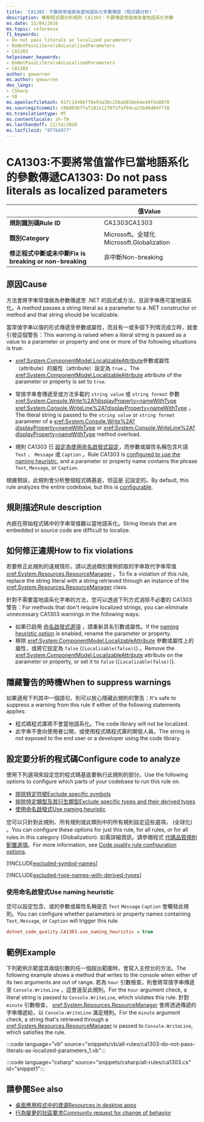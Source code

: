 ```yaml
---
title: 'CA1303：不要將常值做為當地語系化參數傳遞 (程式碼分析) '
description: 瞭解程式碼分析規則 CA1303：不要傳遞常值做為當地語系化參數
ms.date: 11/04/2016
ms.topic: reference
f1_keywords:
- Do not pass literals as localized parameters
- DoNotPassLiteralsAsLocalizedParameters
- CA1303
helpviewer_keywords:
- DoNotPassLiteralsAsLocalizedParameters
- CA1303
author: gewarren
ms.author: gewarren
dev_langs:
- CSharp
- VB
ms.openlocfilehash: 61fc14486ff8e93a3bc256a983deb4e40fda8078
ms.sourcegitcommit: c0b803bffaf101e12f071faf94ca21b46d04ff30
ms.translationtype: MT
ms.contentlocale: zh-TW
ms.lasthandoff: 12/24/2020
ms.locfileid: "97764977"
---
```

# <a name="ca1303-do-not-pass-literals-as-localized-parameters"></a><span data-ttu-id="708dd-103">CA1303:不要將常值當作已當地語系化的參數傳遞</span><span class="sxs-lookup"><span data-stu-id="708dd-103">CA1303: Do not pass literals as localized parameters</span></span>

| | <span data-ttu-id="708dd-104">值</span><span class="sxs-lookup"><span data-stu-id="708dd-104">Value</span></span> |
|-|-|
| <span data-ttu-id="708dd-105">**規則識別碼**</span><span class="sxs-lookup"><span data-stu-id="708dd-105">**Rule ID**</span></span> |<span data-ttu-id="708dd-106">CA1303</span><span class="sxs-lookup"><span data-stu-id="708dd-106">CA1303</span></span>|
| <span data-ttu-id="708dd-107">**類別**</span><span class="sxs-lookup"><span data-stu-id="708dd-107">**Category**</span></span> |<span data-ttu-id="708dd-108">Microsoft。全球化</span><span class="sxs-lookup"><span data-stu-id="708dd-108">Microsoft.Globalization</span></span>|
| <span data-ttu-id="708dd-109">**修正程式中斷或未中斷**</span><span class="sxs-lookup"><span data-stu-id="708dd-109">**Fix is breaking or non-breaking**</span></span> |<span data-ttu-id="708dd-110">非中斷</span><span class="sxs-lookup"><span data-stu-id="708dd-110">Non-breaking</span></span>|

## <a name="cause"></a><span data-ttu-id="708dd-111">原因</span><span class="sxs-lookup"><span data-stu-id="708dd-111">Cause</span></span>

<span data-ttu-id="708dd-112">方法會將字串常值做為參數傳遞至 .NET 的函式或方法，且該字串應可當地語系化。</span><span class="sxs-lookup"><span data-stu-id="708dd-112">A method passes a string literal as a parameter to a .NET constructor or method and that string should be localizable.</span></span>

<span data-ttu-id="708dd-113">當常值字串以值的形式傳遞至參數或屬性，而且有一或多個下列情況成立時，就會引發這個警告：</span><span class="sxs-lookup"><span data-stu-id="708dd-113">This warning is raised when a literal string is passed as a value to a parameter or property and one or more of the following situations is true:</span></span>

- <span data-ttu-id="708dd-114"><xref:System.ComponentModel.LocalizableAttribute>參數或屬性（attribute）的屬性（attribute）設定為 `true` 。</span><span class="sxs-lookup"><span data-stu-id="708dd-114">The <xref:System.ComponentModel.LocalizableAttribute> attribute of the parameter or property is set to `true`.</span></span>

- <span data-ttu-id="708dd-115">常值字串會傳遞至或方法多載的 `string value` 或 `string format` 參數 <xref:System.Console.Write%2A?displayProperty=nameWithType> <xref:System.Console.WriteLine%2A?displayProperty=nameWithType> 。</span><span class="sxs-lookup"><span data-stu-id="708dd-115">The literal string is passed to the `string value` or `string format` parameter of a <xref:System.Console.Write%2A?displayProperty=nameWithType> or <xref:System.Console.WriteLine%2A?displayProperty=nameWithType> method overload.</span></span>

- <span data-ttu-id="708dd-116">規則 CA1303 已 [設定為使用命名啟發式設定](#use-naming-heuristic)，而參數或屬性名稱包含片語 `Text` 、 `Message` 或 `Caption` 。</span><span class="sxs-lookup"><span data-stu-id="708dd-116">Rule CA1303 is [configured to use the naming heuristic](#use-naming-heuristic), and a parameter or property name contains the phrase `Text`, `Message`, or `Caption`.</span></span>

<span data-ttu-id="708dd-117">根據預設，此規則會分析整個程式碼基底，但這是 [可](#configure-code-to-analyze)設定的。</span><span class="sxs-lookup"><span data-stu-id="708dd-117">By default, this rule analyzes the entire codebase, but this is [configurable](#configure-code-to-analyze).</span></span>

## <a name="rule-description"></a><span data-ttu-id="708dd-118">規則描述</span><span class="sxs-lookup"><span data-stu-id="708dd-118">Rule description</span></span>

<span data-ttu-id="708dd-119">內嵌在原始程式碼中的字串常值難以當地語系化。</span><span class="sxs-lookup"><span data-stu-id="708dd-119">String literals that are embedded in source code are difficult to localize.</span></span>

## <a name="how-to-fix-violations"></a><span data-ttu-id="708dd-120">如何修正違規</span><span class="sxs-lookup"><span data-stu-id="708dd-120">How to fix violations</span></span>

<span data-ttu-id="708dd-121">若要修正此規則的違規情形，請以透過類別實例抓取的字串取代字串常值 <xref:System.Resources.ResourceManager> 。</span><span class="sxs-lookup"><span data-stu-id="708dd-121">To fix a violation of this rule, replace the string literal with a string retrieved through an instance of the <xref:System.Resources.ResourceManager> class.</span></span>

<span data-ttu-id="708dd-122">針對不需要當地語系化字串的方法，您可以透過下列方式消除不必要的 CA1303 警告：</span><span class="sxs-lookup"><span data-stu-id="708dd-122">For methods that don't require localized strings, you can eliminate unnecessary CA1303 warnings in the following ways:</span></span>

- <span data-ttu-id="708dd-123">如果已啟用 [命名啟發式選項](#use-naming-heuristic) ，請重新具名引數或屬性。</span><span class="sxs-lookup"><span data-stu-id="708dd-123">If the [naming heuristic option](#use-naming-heuristic) is enabled, rename the parameter or property.</span></span>
- <span data-ttu-id="708dd-124">移除 <xref:System.ComponentModel.LocalizableAttribute> 參數或屬性上的屬性，或將它設定為 `false` (`[Localizable(false)]`) 。</span><span class="sxs-lookup"><span data-stu-id="708dd-124">Remove the <xref:System.ComponentModel.LocalizableAttribute> attribute on the parameter or property, or set it to `false` (`[Localizable(false)]`).</span></span>

## <a name="when-to-suppress-warnings"></a><span data-ttu-id="708dd-125">隱藏警告的時機</span><span class="sxs-lookup"><span data-stu-id="708dd-125">When to suppress warnings</span></span>

<span data-ttu-id="708dd-126">如果適用下列其中一個語句，則可以放心隱藏此規則的警告：</span><span class="sxs-lookup"><span data-stu-id="708dd-126">It's safe to suppress a warning from this rule if either of the following statements applies:</span></span>

- <span data-ttu-id="708dd-127">程式碼程式庫將不會當地語系化。</span><span class="sxs-lookup"><span data-stu-id="708dd-127">The code library will not be localized.</span></span>
- <span data-ttu-id="708dd-128">此字串不會向使用者公開，或使用程式碼程式庫的開發人員。</span><span class="sxs-lookup"><span data-stu-id="708dd-128">The string is not exposed to the end user or a developer using the code library.</span></span>

## <a name="configure-code-to-analyze"></a><span data-ttu-id="708dd-129">設定要分析的程式碼</span><span class="sxs-lookup"><span data-stu-id="708dd-129">Configure code to analyze</span></span>

<span data-ttu-id="708dd-130">使用下列選項來設定您的程式碼基底要執行此規則的部分。</span><span class="sxs-lookup"><span data-stu-id="708dd-130">Use the following options to configure which parts of your codebase to run this rule on.</span></span>

- [<span data-ttu-id="708dd-131">排除特定符號</span><span class="sxs-lookup"><span data-stu-id="708dd-131">Exclude specific symbols</span></span>](#exclude-specific-symbols)
- [<span data-ttu-id="708dd-132">排除特定類型及其衍生類型</span><span class="sxs-lookup"><span data-stu-id="708dd-132">Exclude specific types and their derived types</span></span>](#exclude-specific-types-and-their-derived-types)
- [<span data-ttu-id="708dd-133">使用命名啟發式</span><span class="sxs-lookup"><span data-stu-id="708dd-133">Use naming heuristic</span></span>](#use-naming-heuristic)

<span data-ttu-id="708dd-134">您可以只針對此規則、所有規則或此類別中的所有規則設定這些選項， (全球化) 。</span><span class="sxs-lookup"><span data-stu-id="708dd-134">You can configure these options for just this rule, for all rules, or for all rules in this category (Globalization).</span></span> <span data-ttu-id="708dd-135">如需詳細資訊，請參閱程式 [代碼品質規則配置選項](../code-quality-rule-options.md)。</span><span class="sxs-lookup"><span data-stu-id="708dd-135">For more information, see [Code quality rule configuration options](../code-quality-rule-options.md).</span></span>

[!INCLUDE[excluded-symbol-names](~/includes/code-analysis/excluded-symbol-names.md)]

[!INCLUDE[excluded-type-names-with-derived-types](~/includes/code-analysis/excluded-type-names-with-derived-types.md)]

### <a name="use-naming-heuristic"></a><span data-ttu-id="708dd-136">使用命名啟發式</span><span class="sxs-lookup"><span data-stu-id="708dd-136">Use naming heuristic</span></span>

<span data-ttu-id="708dd-137">您可以設定包含、或的參數或屬性名稱是否 `Text` `Message` `Caption` 會觸發此規則。</span><span class="sxs-lookup"><span data-stu-id="708dd-137">You can configure whether parameters or property names containing `Text`, `Message`, or `Caption` will trigger this rule.</span></span>

```ini
dotnet_code_quality.CA1303.use_naming_heuristic = true
```

## <a name="example"></a><span data-ttu-id="708dd-138">範例</span><span class="sxs-lookup"><span data-stu-id="708dd-138">Example</span></span>

<span data-ttu-id="708dd-139">下列範例示範當其兩個引數的任一個超出範圍時，會寫入主控台的方法。</span><span class="sxs-lookup"><span data-stu-id="708dd-139">The following example shows a method that writes to the console when either of its two arguments are out of range.</span></span> <span data-ttu-id="708dd-140">若為 `hour` 引數檢查，則會將常值字串傳遞至 `Console.WriteLine` ，這會違反此規則。</span><span class="sxs-lookup"><span data-stu-id="708dd-140">For the `hour` argument check, a literal string is passed to `Console.WriteLine`, which violates this rule.</span></span> <span data-ttu-id="708dd-141">針對 `minute` 引數檢查， <xref:System.Resources.ResourceManager> 會將透過傳遞的字串傳遞給，以 `Console.WriteLine` 滿足規則。</span><span class="sxs-lookup"><span data-stu-id="708dd-141">For the `minute` argument check, a string that's retrieved through a <xref:System.Resources.ResourceManager> is passed to `Console.WriteLine`, which satisfies the rule.</span></span>

:::code language="vb" source="snippets/vb/all-rules/ca1303-do-not-pass-literals-as-localized-parameters_1.vb":::

:::code language="csharp" source="snippets/csharp/all-rules/ca1303.cs" id="snippet1":::

## <a name="see-also"></a><span data-ttu-id="708dd-142">請參閱</span><span class="sxs-lookup"><span data-stu-id="708dd-142">See also</span></span>

- [<span data-ttu-id="708dd-143">桌面應用程式中的資源</span><span class="sxs-lookup"><span data-stu-id="708dd-143">Resources in desktop apps</span></span>](../../../framework/resources/index.md)
- [<span data-ttu-id="708dd-144">行為變更的社區要求</span><span class="sxs-lookup"><span data-stu-id="708dd-144">Community request for change of behavior</span></span>](https://github.com/dotnet/roslyn-analyzers/issues/2933)
